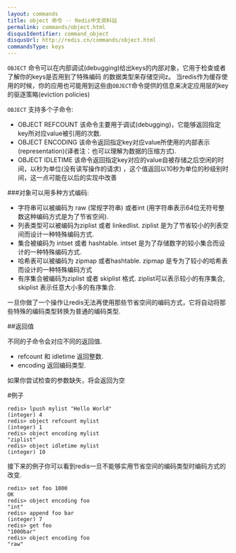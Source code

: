 ```yaml
---
layout: commands
title: object 命令 -- Redis中文资料站
permalink: commands/object.html
disqusIdentifier: command_object
disqusUrl: http://redis.cn/commands/object.html
commandsType: keys
---
```


`OBJECT` 命令可以在内部调试(debugging)给出keys的内部对象，它用于检查或者了解你的keys是否用到了特殊编码 的数据类型来存储空间z。 当redis作为缓存使用的时候，你的应用也可能用到这些由`OBJECT`命令提供的信息来决定应用层的key的驱逐策略(eviction policies)

`OBJECT` 支持多个子命令:

- OBJECT REFCOUNT <key>该命令主要用于调试(debugging)，它能够返回指定key所对应value被引用的次数.
- OBJECT ENCODING <key> 该命令返回指定key对应value所使用的内部表示(representation)(译者注：也可以理解为数据的压缩方式).
- OBJECT IDLETIME <key> 该命令返回指定key对应的value自被存储之后空闲的时间，以秒为单位(没有读写操作的请求) ，这个值返回以10秒为单位的秒级别时间，这一点可能在以后的实现中改善

###对象可以用多种方式编码:

- 字符串可以被编码为 raw (常规字符串) 或者int (用字符串表示64位无符号整数这种编码方式是为了节省空间).
- 列表类型可以被编码为ziplist 或者 linkedlist. ziplist 是为了节省较小的列表空间而设计一种特殊编码方式.
- 集合被编码为 intset 或者 hashtable. intset 是为了存储数字的较小集合而设计的一种特殊编码方式.
- 哈希表可以被编码为 zipmap 或者hashtable. zipmap 是专为了较小的哈希表而设计的一种特殊编码方式
- 有序集合被编码为ziplist 或者 skiplist 格式. ziplist可以表示较小的有序集合, skiplist 表示任意大小多的有序集合.

一旦你做了一个操作让redis无法再使用那些节省空间的编码方式，它将自动将那些特殊的编码类型转换为普通的编码类型.

##返回值

不同的子命令会对应不同的返回值.

- refcount 和 idletime 返回整数.
- encoding 返回编码类型.

如果你尝试检查的参数缺失，将会返回为空

#例子

	redis> lpush mylist "Hello World"
	(integer) 4
	redis> object refcount mylist
	(integer) 1
	redis> object encoding mylist
	"ziplist"
	redis> object idletime mylist
	(integer) 10

接下来的例子你可以看到redis一旦不能够实用节省空间的编码类型时编码方式的改变.

	redis> set foo 1000
	OK
	redis> object encoding foo
	"int"
	redis> append foo bar
	(integer) 7
	redis> get foo
	"1000bar"
	redis> object encoding foo
	"raw"